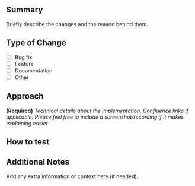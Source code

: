 ## Summary

Briefly describe the changes and the reason behind them.

## Type of Change

- [ ] Bug fix
- [ ] Feature
- [ ] Documentation
- [ ] Other

## Approach

**(Required)** _Technical details about the implementation. Confluence links if applicable. Please feel free to include a screenshot/recording if it makes explaining easier_

## How to test

## Additional Notes

Add any extra information or context here (if needed).
